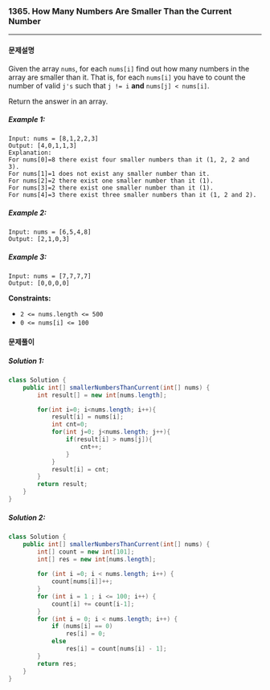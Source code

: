 ### 1365. How Many Numbers Are Smaller Than the Current Number

---

#### 문제설명

Given the array `nums`, for each `nums[i]` find out how many numbers in the array are smaller than it. That is, for each `nums[i]` you have to count the number of valid `j's` such that `j != i` **and** `nums[j] < nums[i]`.

Return the answer in an array.

##### Example 1:

```
Input: nums = [8,1,2,2,3]
Output: [4,0,1,1,3]
Explanation: 
For nums[0]=8 there exist four smaller numbers than it (1, 2, 2 and 3). 
For nums[1]=1 does not exist any smaller number than it.
For nums[2]=2 there exist one smaller number than it (1). 
For nums[3]=2 there exist one smaller number than it (1). 
For nums[4]=3 there exist three smaller numbers than it (1, 2 and 2).
```

##### Example 2:

```
Input: nums = [6,5,4,8]
Output: [2,1,0,3]
```

##### Example 3:

```
Input: nums = [7,7,7,7]
Output: [0,0,0,0]
```

**Constraints:**

- `2 <= nums.length <= 500`
- `0 <= nums[i] <= 100`



#### 문제풀이

##### Solution 1:

```java
class Solution {
    public int[] smallerNumbersThanCurrent(int[] nums) {
        int result[] = new int[nums.length];

        for(int i=0; i<nums.length; i++){
            result[i] = nums[i];
            int cnt=0;
            for(int j=0; j<nums.length; j++){
                if(result[i] > nums[j]){
                    cnt++;
                }
            }
            result[i] = cnt;
        }
        return result;
    }
}
```

##### Solution 2:

```java
class Solution {
    public int[] smallerNumbersThanCurrent(int[] nums) {
        int[] count = new int[101];
        int[] res = new int[nums.length];
        
        for (int i =0; i < nums.length; i++) {
            count[nums[i]]++;
        }
        for (int i = 1 ; i <= 100; i++) {
            count[i] += count[i-1];    
        }
        for (int i = 0; i < nums.length; i++) {
            if (nums[i] == 0)
                res[i] = 0;
            else 
                res[i] = count[nums[i] - 1];
        }
        return res;        
    }
}
```

